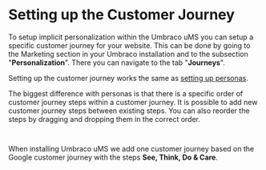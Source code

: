 # Setting up the Customer Journey

To setup implicit personalization within the Umbraco uMS you can setup a specific customer journey for your website. This can be done by going to the Marketing section in your Umbraco installation and to the subsection "**Personalization**". There you can navigate to the tab "**Journeys**".

Setting up the customer journey works the same as [setting up personas](/personalization/implicit-explicit-personalization/setting-up-personas/).

The biggest difference with personas is that there is a specific order of customer journey steps within a customer journey. It is possible to add new customer journey steps between existing steps. You can also reorder the steps by dragging and dropping them in the correct order.

![]()

![]()

When installing Umbraco uMS we add one customer journey based on the Google customer journey with the steps **See, Think, Do & Care**.